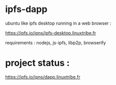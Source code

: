 # ipfs-dapp

ubuntu like ipfs desktop running in a web browser :

https://ipfs.io/ipns/ipfs-desktop.linuxtribe.fr

requirements : nodejs, js-ipfs, libp2p, browserify

# project status :

https://ipfs.io/ipns/dapp.linuxtribe.fr
